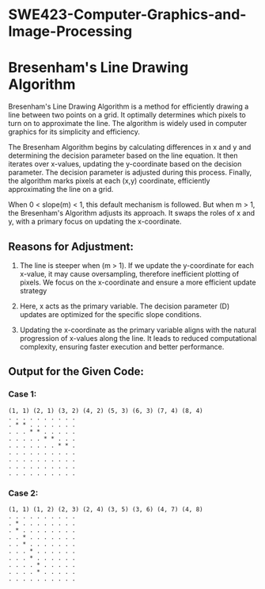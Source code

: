 # SWE423-Computer-Graphics-and-Image-Processing

# Bresenham's Line Drawing Algorithm 

Bresenham's Line Drawing Algorithm is a method for efficiently drawing a line between two points on a grid. It optimally determines which pixels to turn on to approximate the line. The algorithm is widely used in computer graphics for its simplicity and efficiency.

The Bresenham Algorithm begins by calculating differences in x and y and determining the decision parameter based on the line equation. It then iterates over x-values, updating the y-coordinate based on the decision parameter. The decision parameter is adjusted during this process. Finally, the algorithm marks pixels at each (x,y) coordinate, efficiently approximating the line on a grid.

When 0 < slope(m) < 1, this default mechanism is followed. But when m > 1, the Bresenham's Algorithm adjusts its approach. It swaps the roles of x and y, with a primary focus on updating the x-coordinate.

## Reasons for Adjustment:

1. The line is steeper when (m > 1). If we update the y-coordinate for each x-value, it may cause oversampling, therefore inefficient plotting of pixels. We focus on the x-coordinate and ensure a more efficient update strategy

2. Here, x acts as the primary variable. The decision parameter (D) updates are optimized for the specific slope conditions.

3. Updating the x-coordinate as the primary variable aligns with the natural progression of x-values along the line. It leads to reduced computational complexity, ensuring faster execution and better performance.

## Output for the Given Code:

### Case 1:
```
(1, 1) (2, 1) (3, 2) (4, 2) (5, 3) (6, 3) (7, 4) (8, 4) 
. . . . . . . . . . 
. * * . . . . . . . 
. . . * * . . . . . 
. . . . . * * . . . 
. . . . . . . * * . 
. . . . . . . . . . 
. . . . . . . . . . 
. . . . . . . . . . 
. . . . . . . . . .
```

### Case 2:
```
(1, 1) (1, 2) (2, 3) (2, 4) (3, 5) (3, 6) (4, 7) (4, 8)
. . . . . . . . . .
. * . . . . . . . .
. * . . . . . . . .
. . * . . . . . . .
. . * . . . . . . .
. . . * . . . . . .
. . . * . . . . . .
. . . . * . . . . .
. . . . * . . . . .
. . . . . . . . . .
```
